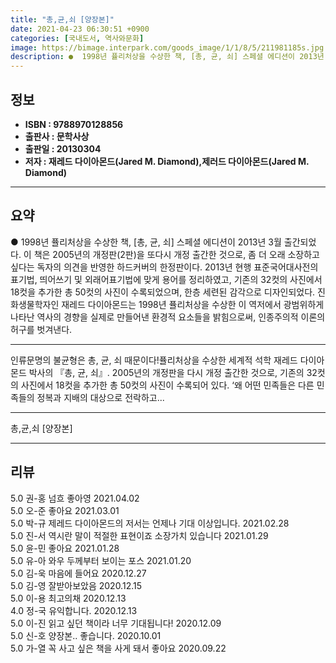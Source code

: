 ```yaml
---
title: "총,균,쇠 [양장본]"
date: 2021-04-23 06:30:51 +0900
categories: [국내도서, 역사와문화]
image: https://bimage.interpark.com/goods_image/1/1/8/5/211981185s.jpg
description: ●  1998년 퓰리처상을 수상한 책, [총, 균, 쇠] 스페셜 에디션이 2013년 3월 출간되었다. 이 책은 2005년의 개정판(2판)을 또다시 개정 출간한 것으로, 좀 더 오래 소장하고 싶다는 독자의 의견을 반영한 하드커버의 한정판이다. 2013년 현행 표준국어대사전의 표기법, 띄어쓰기 및 외래어표기
---
```


## **정보**

- **ISBN : 9788970128856**
- **출판사 : 문학사상**
- **출판일 : 20130304**
- **저자 : 재레드 다이아몬드(Jared M. Diamond),제러드 다이아몬드(Jared M. Diamond)**

------



## **요약**

●  1998년 퓰리처상을 수상한 책, [총, 균, 쇠] 스페셜 에디션이 2013년 3월 출간되었다. 이 책은 2005년의 개정판(2판)을 또다시 개정 출간한 것으로, 좀 더 오래 소장하고 싶다는 독자의 의견을 반영한 하드커버의 한정판이다. 2013년 현행 표준국어대사전의 표기법, 띄어쓰기 및 외래어표기법에 맞게 용어를 정리하였고, 기존의 32컷의 사진에서 18컷을 추가한 총 50컷의 사진이 수록되었으며, 한층 세련된 감각으로 디자인되었다. 진화생물학자인 재레드 다이아몬드는 1998년 퓰리처상을 수상한 이 역저에서 광범위하게 나타난 역사의 경향을 실제로 만들어낸 환경적 요소들을 밝힘으로써, 인종주의적 이론의 허구를 벗겨낸다.

------

인류문명의 불균형은 총, 균, 쇠 때문이다!퓰리처상을 수상한 세계적 석학 재레드 다이아몬드 박사의 『총, 균, 쇠』. 2005년의 개정판을 다시 개정 출간한 것으로, 기존의 32컷의 사진에서 18컷을 추가한 총 50컷의 사진이 수록되어 있다. ‘왜 어떤 민족들은 다른 민족들의 정복과 지배의 대상으로 전락하고... 

------


총,균,쇠 [양장본] 

------


## **리뷰** 

5.0 권-홍 넘흐 좋아영 2021.04.02 <br/>5.0 오-준 좋아요 2021.03.01 <br/>5.0 박-규 제레드 다이아몬드의 저서는 언제나 기대 이상입니다.  2021.02.28 <br/>5.0 진-서 역시란 말이 적절한 표현이죠 소장가치 있습니다 2021.01.29 <br/>5.0 윤-민 좋아요 2021.01.28 <br/>5.0 유-아 와우 두께부터 보이는 포스 2021.01.20 <br/>5.0 김-욱 마음에 들어요 2020.12.27 <br/>5.0 김-영 잘받아보았음 2020.12.15 <br/>5.0 이-용 최고의채 2020.12.13 <br/>4.0 정-국 유익합니다. 2020.12.13 <br/>5.0 이-진 읽고 싶던 책이라 너무 기대됩니다! 2020.12.09 <br/>5.0 신-호 양장본.. 좋습니다.  2020.10.01 <br/>5.0 가-열 꼭 사고 싶은 책을 사게 돼서 좋아요 2020.09.22 <br/>